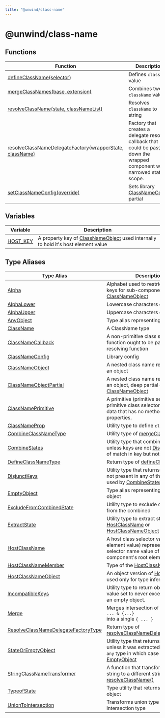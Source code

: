 ```yaml
---
title: "@unwind/class-name"
---
```


# @unwind/class-name

## Functions

|  Function | Description |
|  --- | --- |
|  [defineClassName(selector)](function/define-class-name) | Defines <code>className</code> value |
|  [mergeClassNames(base, extension)](function/merge-class-names) | Combines two <code>className</code> values |
|  [resolveClassName(state, classNameList)](function/resolve-class-name) | Resolves <code>className</code> to string |
|  [resolveClassNameDelegateFactory(wrapperState, className)](function/resolve-class-name-delegate-factory) | Factory that creates a delegate resolver callback that could be passed down the wrapped component with narrowed state scope. |
|  [setClassNameConfig(override)](function/set-class-name-config) | Sets library [ClassNameConfig](type/class-name-config) partial |

## Variables

|  Variable | Description |
|  --- | --- |
|  [HOST\_KEY](variable/host-key) | A property key of [ClassNameObject](type/class-name-object) used internally to hold it's host element value |

## Type Aliases

|  Type Alias | Description |
|  --- | --- |
|  [Alpha](type/alpha) | Alphabet used to restrict allowed keys for sub-components of [ClassNameObject](type/class-name-object) |
|  [AlphaLower](type/alpha-lower) | Lowercase characters of [Alpha](type/alpha) |
|  [AlphaUpper](type/alpha-upper) | Uppercase characters of [Alpha](type/alpha) |
|  [AnyObject](type/any-object) | Type alias representing any object |
|  [ClassName](type/class-name) | A ClassName type |
|  [ClassNameCallback](type/class-name-callback) | A non-primitive class selector, a function ought to be passed to the resolving function |
|  [ClassNameConfig](type/class-name-config) | Library config |
|  [ClassNameObject](type/class-name-object) | A nested class name represented as an object |
|  [ClassNameObjectPartial](type/class-name-object-partial) | A nested class name represented as an object, deep partial of [ClassNameObject](type/class-name-object) |
|  [ClassNamePrimitive](type/class-name-primitive) | A primitive (primitive selector, primitive class selector value) is data that has no methods or properties. |
|  [ClassNameProp](type/class-name-prop) | Utility type to define <code>className</code> prop |
|  [CombineClassNameType](type/combine-class-name-type) | Utility type of [mergeClassNames()](function/merge-class-names) |
|  [CombineStates](type/combine-states) | Utility type that combines 2 objects unless keys are not [DisjunctKeys](type/disjunct-keys) or of match in key but not in type. |
|  [DefineClassNameType](type/define-class-name-type) | Return type of [defineClassName()](function/define-class-name) |
|  [DisjunctKeys](type/disjunct-keys) | Utility type that returns keys that are not present in any of the two unions used by [CombineStates](type/combine-states) |
|  [EmptyObject](type/empty-object) | Type alias representing an empty object |
|  [ExcludeFromCombinedState](type/exclude-from-combined-state) | Utility type to exclude own state from the combined |
|  [ExtractState](type/extract-state) | Utility type to extract state type from [HostClassName](type/host-class-name) or [HostClassNameObject](type/host-class-name-object) |
|  [HostClassName](type/host-class-name) | A host class selector value (the host element value) represents the class selector name value of the component's root element. |
|  [HostClassNameMember](type/host-class-name-member) | Type of the [HostClassName](type/host-class-name) array |
|  [HostClassNameObject](type/host-class-name-object) | An object version of [HostClassName](type/host-class-name) used only for type inference. |
|  [IncompatibleKeys](type/incompatible-keys) | Utility type to return object keys of value set to never except of those of an empty object. |
|  [Merge](type/merge) | Merges intersection of <code>{...} &amp; &amp; ... &amp; {...} </code> into a single <code>{ ... }</code> |
|  [ResolveClassNameDelegateFactoryType](type/resolve-class-name-delegate-factory-type) | Return type of [resolveClassNameDelegateFactory()](function/resolve-class-name-delegate-factory) |
|  [StateOrEmptyObject](type/state-or-empty-object) | Utility type that returns state objects unless it was extracted/inferred as <code>any</code> type in which case we return [EmptyObject](type/empty-object) |
|  [StringClassNameTransformer](type/string-class-name-transformer) | A function that transforms input string to a different string, see [resolveClassName()](function/resolve-class-name) |
|  [TypeofState](type/typeof-state) | Type utility that returns typeof state object |
|  [UnionToIntersection](type/union-to-intersection) | Transforms union type to intersection type |